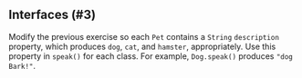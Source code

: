 ## Interfaces (#3)

Modify the previous exercise so each `Pet` contains a `String` `description`
property, which produces `dog`, `cat`, and `hamster`, appropriately. Use this
property in `speak()` for each class. For example, `Dog.speak()` produces `"dog
Bark!"`.